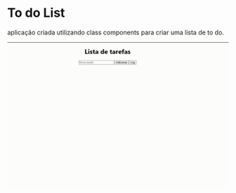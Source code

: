 # To do List

aplicação criada utilizando class components para criar uma lista de to do.

![to do list](todo_list.gif)